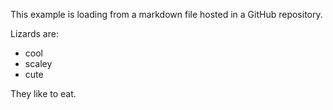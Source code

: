 <!-- wp:paragraph -->
<p>This example is loading from a markdown file hosted in a GitHub repository.</p>
<!-- /wp:paragraph -->

<!-- wp:paragraph -->
<p>Lizards are:</p>
<!-- /wp:paragraph -->

<!-- wp:list -->
<ul><!-- wp:list-item -->
<li>cool</li>
<!-- /wp:list-item -->

<!-- wp:list-item -->
<li>scaley</li>
<!-- /wp:list-item -->

<!-- wp:list-item -->
<li>cute</li>
<!-- /wp:list-item --></ul>
<!-- /wp:list -->

<!-- wp:paragraph -->
<p>They like to eat.</p>
<!-- /wp:paragraph -->

<!-- wp:image {"id":42,"aspectRatio":"1","scale":"cover","sizeSlug":"large","linkDestination":"none","className":"is-style-default"} -->
<figure class="wp-block-image size-large is-style-default"><img src="https://images.unsplash.com/photo-1615798763618-183906cd14b2" alt="" class="wp-image-42" style="aspect-ratio:1;object-fit:cover"/></figure>
<!-- /wp:image -->